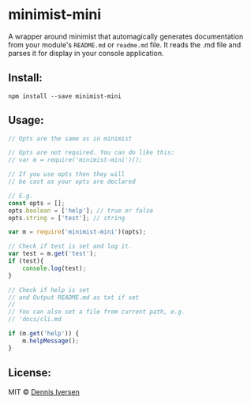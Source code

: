 # minimist-mini

A wrapper around minimist that automagically generates documentation from
your module's `README.md` or `readme.md` file. It reads the .md file and parses it for display in
your console application. 

## Install: 

    npm install --save minimist-mini

## Usage: 

```.js
// Opts are the same as in minimist

// Opts are not required. You can do like this:
// var m = require('minimist-mini')();

// If you use opts then they will 
// be cast as your opts are declared

// E.g.
const opts = [];
opts.boolean = ['help']; // true or false
opts.string = ['test']; // string

var m = require('minimist-mini')(opts);

// Check if test is set and log it.
var test = m.get('test');
if (test){
    console.log(test);
}

// Check if help is set
// and Output README.md as txt if set
//
// You can also set a file from current path, e.g.
// 'docs/cli.md

if (m.get('help')) {
    m.helpMessage();
}
```

## License: 

MIT © [Dennis Iversen](https://github.com/diversen)
